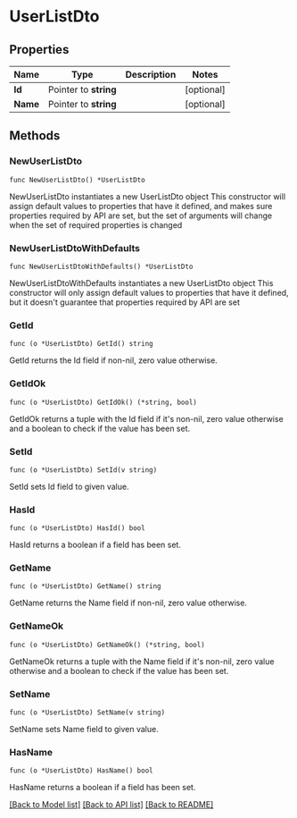 # UserListDto

## Properties

Name | Type | Description | Notes
------------ | ------------- | ------------- | -------------
**Id** | Pointer to **string** |  | [optional] 
**Name** | Pointer to **string** |  | [optional] 

## Methods

### NewUserListDto

`func NewUserListDto() *UserListDto`

NewUserListDto instantiates a new UserListDto object
This constructor will assign default values to properties that have it defined,
and makes sure properties required by API are set, but the set of arguments
will change when the set of required properties is changed

### NewUserListDtoWithDefaults

`func NewUserListDtoWithDefaults() *UserListDto`

NewUserListDtoWithDefaults instantiates a new UserListDto object
This constructor will only assign default values to properties that have it defined,
but it doesn't guarantee that properties required by API are set

### GetId

`func (o *UserListDto) GetId() string`

GetId returns the Id field if non-nil, zero value otherwise.

### GetIdOk

`func (o *UserListDto) GetIdOk() (*string, bool)`

GetIdOk returns a tuple with the Id field if it's non-nil, zero value otherwise
and a boolean to check if the value has been set.

### SetId

`func (o *UserListDto) SetId(v string)`

SetId sets Id field to given value.

### HasId

`func (o *UserListDto) HasId() bool`

HasId returns a boolean if a field has been set.

### GetName

`func (o *UserListDto) GetName() string`

GetName returns the Name field if non-nil, zero value otherwise.

### GetNameOk

`func (o *UserListDto) GetNameOk() (*string, bool)`

GetNameOk returns a tuple with the Name field if it's non-nil, zero value otherwise
and a boolean to check if the value has been set.

### SetName

`func (o *UserListDto) SetName(v string)`

SetName sets Name field to given value.

### HasName

`func (o *UserListDto) HasName() bool`

HasName returns a boolean if a field has been set.


[[Back to Model list]](../README.md#documentation-for-models) [[Back to API list]](../README.md#documentation-for-api-endpoints) [[Back to README]](../README.md)


